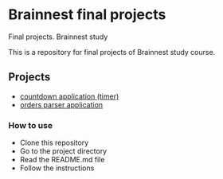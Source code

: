 # Brainnest final projects
Final projects. Brainnest study

This is a repository for final projects of Brainnest study course.

## Projects
* [countdown application (timer)](countdown_app/README.md)
* [orders parser application](orders_parser_app/README.md)

### How to use
* Clone this repository
* Go to the project directory
* Read the README.md file
* Follow the instructions

